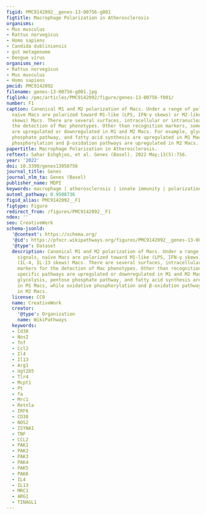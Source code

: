 ```yaml
---
figid: PMC9142092__genes-13-00756-g001
figtitle: Macrophage Polarization in Atherosclerosis
organisms:
- Mus musculus
- Rattus norvegicus
- Homo sapiens
- Candida dubliniensis
- gut metagenome
- Dengue virus
organisms_ner:
- Rattus norvegicus
- Mus musculus
- Homo sapiens
pmcid: PMC9142092
filename: genes-13-00756-g001.jpg
figlink: /pmc/articles/PMC9142092/figure/genes-13-00756-f001/
number: F1
caption: Canonical M1 and M2 polarization of Macs. Under a range of polarization signals,
  naïve Macs are polarized toward M1-like (LPS, IFN-γ skews) or M2-like (IL-4, IL-13
  skews) Macs. There are several surfaces, intracellular or intranuclear markers for
  the detection of Mac phenotypes. Other than recognition markers, some specific pathways
  are upregulated or downregulated in M1 and M2 Macs. For example, glycolysis, pentose
  phosphate pathway, and fatty acid synthesis are upregulated in M1 Macs, while oxidative
  phosphorylation and β-oxidation pathways are upregulated in M2 Macs.
papertitle: Macrophage Polarization in Atherosclerosis.
reftext: Sahar Eshghjoo, et al. Genes (Basel). 2022 May;13(5):756.
year: '2022'
doi: 10.3390/genes13050756
journal_title: Genes
journal_nlm_ta: Genes (Basel)
publisher_name: MDPI
keywords: macrophage | atherosclerosis | innate immunity | polarization | immunometabolism
automl_pathway: 0.9508736
figid_alias: PMC9142092__F1
figtype: Figure
redirect_from: /figures/PMC9142092__F1
ndex: ''
seo: CreativeWork
schema-jsonld:
  '@context': https://schema.org/
  '@id': https://pfocr.wikipathways.org/figures/PMC9142092__genes-13-00756-g001.html
  '@type': Dataset
  description: Canonical M1 and M2 polarization of Macs. Under a range of polarization
    signals, naïve Macs are polarized toward M1-like (LPS, IFN-γ skews) or M2-like
    (IL-4, IL-13 skews) Macs. There are several surfaces, intracellular or intranuclear
    markers for the detection of Mac phenotypes. Other than recognition markers, some
    specific pathways are upregulated or downregulated in M1 and M2 Macs. For example,
    glycolysis, pentose phosphate pathway, and fatty acid synthesis are upregulated
    in M1 Macs, while oxidative phosphorylation and β-oxidation pathways are upregulated
    in M2 Macs.
  license: CC0
  name: CreativeWork
  creator:
    '@type': Organization
    name: WikiPathways
  keywords:
  - Cd38
  - Nos2
  - Tnf
  - Ccl2
  - Il4
  - Il13
  - Arg1
  - Ugt2b5
  - Tlr4
  - Mcpt1
  - Pt
  - fa
  - Mrc1
  - Retnla
  - IRF6
  - CD38
  - NOS2
  - ISYNA1
  - TNF
  - CCL2
  - PAK1
  - PAK2
  - PAK3
  - PAK4
  - PAK5
  - PAK6
  - IL4
  - IL13
  - MRC1
  - ARG1
  - TINAGL1
---
```

